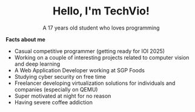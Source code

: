 <div align=center>
 
<h1>Hello, I'm TechVio!</h1>

<p>A 17 years old student who loves programming</p>

</div>

**Facts about me**
- Casual competitive programmer (getting ready for IOI 2025)
- Working on a couple of interesting projects related to computer vision and deep learning
- A Web Application Developer working at SGP Foods
- Studying cyber security on free time
- Freelancer developing virtualization solutions for individuals and companies (especially on QEMU)
- Super motivated at night for no reason
- Having severe coffee addiction
